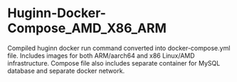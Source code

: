 # Huginn-Docker-Compose_AMD_X86_ARM
Compiled huginn docker run command converted into docker-compose.yml file. Includes images for both ARM/aarch64 and x86 Linux/AMD infrastructure. Compose file also includes separate container for MySQL database and separate docker network.
